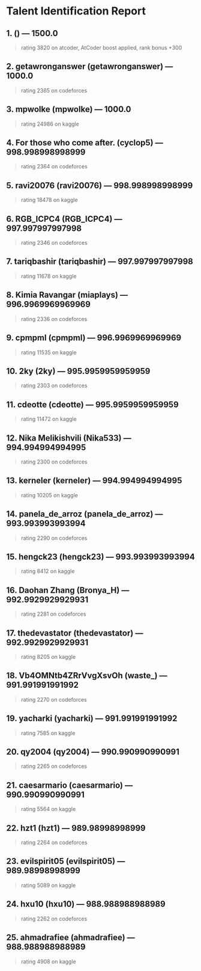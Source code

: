 # Talent Identification Report


## 1.  () — 1500.0
> rating 3820 on atcoder, AtCoder boost applied, rank bonus +300
## 2. getawronganswer (getawronganswer) — 1000.0
> rating 2365 on codeforces
## 3. mpwolke (mpwolke) — 1000.0
> rating 24986 on kaggle
## 4. For those who come after. (cyclop5) — 998.998998998999
> rating 2364 on codeforces
## 5. ravi20076 (ravi20076) — 998.998998998999
> rating 18478 on kaggle
## 6. RGB_ICPC4 (RGB_ICPC4) — 997.997997997998
> rating 2346 on codeforces
## 7. tariqbashir (tariqbashir) — 997.997997997998
> rating 11678 on kaggle
## 8. Kimia Ravangar (miaplays) — 996.9969969969969
> rating 2336 on codeforces
## 9. cpmpml (cpmpml) — 996.9969969969969
> rating 11535 on kaggle
## 10. 2ky (2ky) — 995.9959959959959
> rating 2303 on codeforces
## 11. cdeotte (cdeotte) — 995.9959959959959
> rating 11472 on kaggle
## 12. Nika Melikishvili (Nika533) — 994.994994994995
> rating 2300 on codeforces
## 13. kerneler (kerneler) — 994.994994994995
> rating 10205 on kaggle
## 14. panela_de_arroz (panela_de_arroz) — 993.993993993994
> rating 2290 on codeforces
## 15. hengck23 (hengck23) — 993.993993993994
> rating 8412 on kaggle
## 16. Daohan Zhang (Bronya_H) — 992.9929929929931
> rating 2281 on codeforces
## 17. thedevastator (thedevastator) — 992.9929929929931
> rating 8205 on kaggle
## 18. Vb4OMNtb4ZRrVvgXsvOh (waste_) — 991.991991991992
> rating 2270 on codeforces
## 19. yacharki (yacharki) — 991.991991991992
> rating 7585 on kaggle
## 20. qy2004 (qy2004) — 990.990990990991
> rating 2265 on codeforces
## 21. caesarmario (caesarmario) — 990.990990990991
> rating 5564 on kaggle
## 22. hzt1 (hzt1) — 989.98998998999
> rating 2264 on codeforces
## 23. evilspirit05 (evilspirit05) — 989.98998998999
> rating 5089 on kaggle
## 24. hxu10 (hxu10) — 988.988988988989
> rating 2262 on codeforces
## 25. ahmadrafiee (ahmadrafiee) — 988.988988988989
> rating 4908 on kaggle